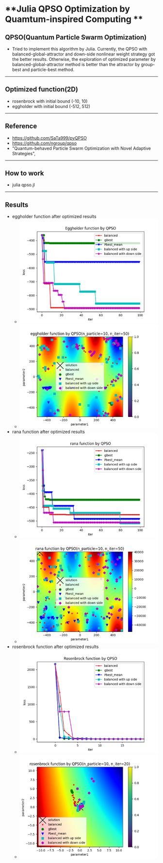 # **Julia QPSO Optimization by Quamtum-inspired Computing **
  ## **QPSO(Quantum Particle Swarm Optimization)**
  - Tried to implement this algorithm by Julia. Currently, the QPSO with balanced-global-attractor and down-side nonlinear weight strategy got the better results. Otherwise, the exploration of optimized parameter by balanced-global-attractor method is better than the attractor by group-best and particle-best method. 
----
  ## **Optimized function(2D)**
  - rosenbrock with initial bound (-10, 10) 
  - eggholder  with initial bound (-512, 512)
----
  ## **Reference**
  - https://github.com/SaTa999/pyQPSO
  - https://github.com/ngroup/qpso
  - "Quantum-behaved Particle Swarm Optimization with Novel Adaptive Strategies", 
----
  ## **How to work**
  - julia qpso.jl
----
  ## **Results**
  - eggholder function after optimized results
    - ![Eggholder results](eggholder_loss_compared.png)
    - ![Parameter space](eggholder_parameter_space_compared.png)
  - rana function after optimized results
    - ![Eggholder results](rana_loss_compared.png)
    - ![Parameter space](rana_parameter_space_compared.png)
  - rosenbrock function after optimized results 
    - ![Rosenbrock results](rosenbrock_loss_compared.png)
    - ![Parameter space](rosenbrock_parameter_space_compared.png)

